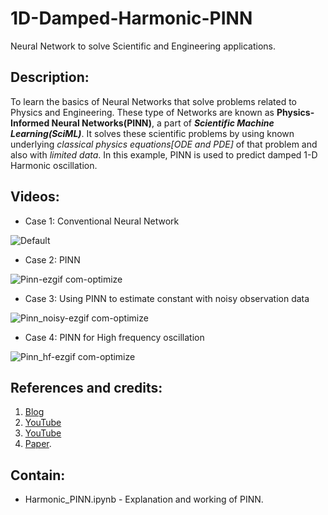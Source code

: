 # 1D-Damped-Harmonic-PINN
Neural Network to solve Scientific and Engineering applications.

## Description:
To learn the basics of Neural Networks that solve problems related to Physics and Engineering. These type of Networks are known as **Physics-Informed Neural Networks(PINN)**, 
a part of ***Scientific Machine Learning(SciML)***. It solves these scientific problems by using known underlying *classical physics equations[ODE and PDE]* of that problem and also with *limited data*. In this example, PINN is used to predict damped 1-D Harmonic oscillation. 

## Videos:
* Case 1: Conventional Neural Network

![Default](https://github.com/harishhirthi/1D-Damped-Harmonic-PINN/assets/43694283/9c95ec54-9fc0-4d5c-9f72-3b806b3bc97a)

* Case 2: PINN

![Pinn-ezgif com-optimize](https://github.com/harishhirthi/1D-Damped-Harmonic-PINN/assets/43694283/6fde9fdc-dc8e-4f81-a73a-61a7f332ef58)

* Case 3: Using PINN to estimate constant with noisy observation data

![Pinn_noisy-ezgif com-optimize](https://github.com/harishhirthi/1D-Damped-Harmonic-PINN/assets/43694283/e881bb02-c6b6-4a9e-b162-34196e1b0727)

* Case 4: PINN for High frequency oscillation

![Pinn_hf-ezgif com-optimize](https://github.com/harishhirthi/1D-Damped-Harmonic-PINN/assets/43694283/6a8fabe2-eaef-4a45-931f-b266eeb15414)

## References and credits:
1. [Blog](https://benmoseley.blog/my-research/so-what-is-a-physics-informed-neural-network/)
2. [YouTube](https://youtu.be/G_hIppUWcsc?si=D8g0EmfbuquB66-_)
3. [YouTube](https://youtu.be/JoFW2uSd3Uo?si=y3P-0eh2JR2bdB14)
4. [Paper](https://arxiv.org/pdf/2401.02810.pdf).

## Contain:
* Harmonic_PINN.ipynb - Explanation and working of PINN.




